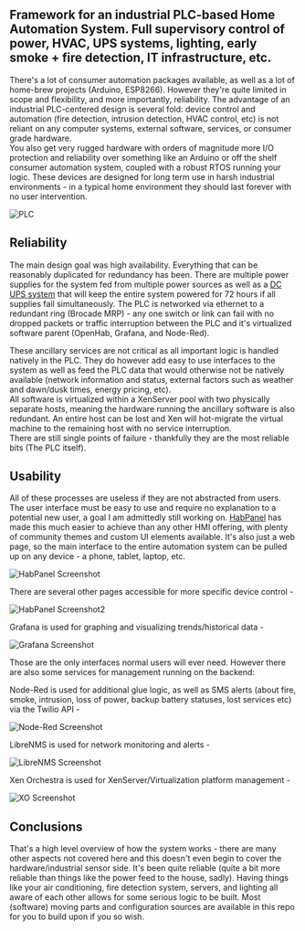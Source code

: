 ## Framework for an industrial PLC-based Home Automation System. Full supervisory control of power, HVAC, UPS systems, lighting, early smoke + fire detection, IT infrastructure, etc. 
There's a lot of consumer automation packages available, as well as a lot of home-brew projects (Arduino, ESP8266). However they're quite limited in scope and flexibility, and more importantly, reliability. The advantage of an industrial PLC-centered design is several fold: device control and automation (fire detection, intrusion detection, HVAC control, etc) is not reliant on any computer systems, external software, services, or consumer grade hardware.  
You also get very rugged hardware with orders of magnitude more I/O protection and reliability over something like an Arduino or off the shelf consumer automation system, coupled with a robust RTOS running your logic. These devices are designed for long term use in harsh industrial environments - in a typical home environment they should last forever with no user intervention.

![PLC](https://i.imgur.com/5P6aPBs.jpg)

## Reliability	
The main design goal was high availability. Everything that can be reasonably duplicated for redundancy has been. There are multiple power supplies for the system fed from multiple power sources as well as a [DC UPS system](https://www.phoenixcontact.com/online/portal/us/?uri=pxc-oc-itemdetail:pid=2320238) that will keep the entire system powered for 72 hours if all supplies fail simultaneously. The PLC is networked via ethernet to a redundant ring (Brocade MRP) - any one switch or link can fail with no dropped packets or traffic interruption between the PLC and it's virtualized software parent (OpenHab, Grafana, and Node-Red). 

These ancillary services are not critical as all important logic is handled natively in the PLC. They do however add easy to use interfaces to the system as well as feed the PLC data that would otherwise not be natively available (network information and status, external factors such as weather and dawn/dusk times, energy pricing, etc).  
All software is virtualized within a XenServer pool with two physically separate hosts, meaning the hardware running the ancillary software is also redundant. An entire host can be lost and Xen will hot-migrate the virtual machine to the remaining host with no service interruption.  
There are still single points of failure - thankfully they are the most reliable bits (The PLC itself).

## Usability 
All of these processes are useless if they are not abstracted from users. The user interface must be easy to use and require no explanation to a potential new user, a goal I am admittedly still working on. [HabPanel](http://docs.openhab.org/configuration/habpanel.html) has made this much easier to achieve than any other HMI offering, with plenty of community themes and custom UI elements available. It's also just a web page, so the main interface to the entire automation system can be pulled up on any device - a phone, tablet, laptop, etc.

![HabPanel Screenshot](https://i.imgur.com/IGEvSM4.jpg)

There are several other pages accessible for more specific device control - 

![HabPanel Screenshot2](https://i.imgur.com/TINXqKa.jpg)

Grafana is used for graphing and visualizing trends/historical data - 

![Grafana Screenshot](https://i.imgur.com/SNKC5Aw.jpg)

Those are the only interfaces normal users will ever need. However there are also some services for management running on the backend: 

Node-Red is used for additional glue logic, as well as SMS alerts (about fire, smoke, intrusion, loss of power, backup battery statuses, lost services etc) via the Twilio API - 

![Node-Red Screenshot](https://i.imgur.com/OCQeE9i.png)

LibreNMS is used for network monitoring and alerts - 

![LibreNMS Screenshot](https://i.imgur.com/MiPaFvh.png)

Xen Orchestra is used for XenServer/Virtualization platform management - 

![XO Screenshot](https://i.imgur.com/yGWiCEI.png)

## Conclusions
That's a high level overview of how the system works - there are many other aspects not covered here and this doesn't even begin to cover the hardware/industrial sensor side. It's been quite reliable (quite a bit more reliable than things like the power feed to the house, sadly). Having things like your air conditioning, fire detection system, servers, and lighting all aware of each other allows for some serious logic to be built. Most (software) moving parts and configuration sources are available in this repo for you to build upon if you so wish. 